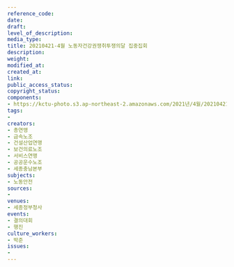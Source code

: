 ```yaml
---
reference_code: 
date: 
draft: 
level_of_description: 
media_type: 
title: 20210421-4월 노동자건강권쟁취투쟁의달 집중집회
description: 
weight: 
modified_at: 
created_at: 
link: 
public_access_status: 
copyright_status: 
components:
- https://kctu-photo.s3.ap-northeast-2.amazonaws.com/2021년/4월/20210421-4월+노동자건강권쟁취투쟁의달+집중집회/_1DX0626.jpg
tags:
- 
creators:
- 총연맹
- 금속노조
- 건설산업연맹
- 보건의료노조
- 서비스연맹
- 공공운수노조
- 세종충남본부
subjects:
- 노동안전
sources:
- 
venues:
- 세종정부청사
events:
- 결의대회
- 행진
culture_workers:
- 박준
issues:
- 
---
```

